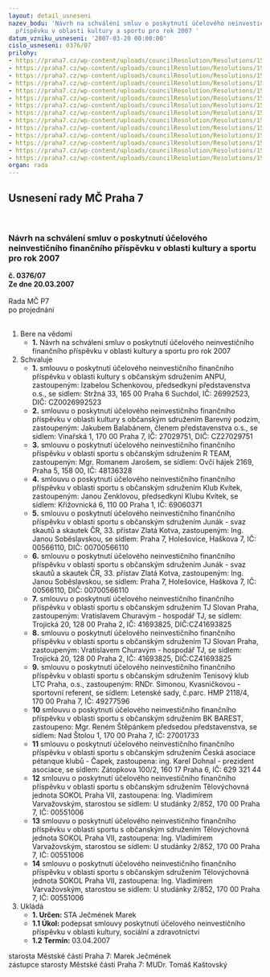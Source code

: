 ```yaml
---
layout: detail_usneseni
nazev_bodu: 'Návrh na schválení smluv o poskytnutí účelového neinvestičního finančního
  příspěvku v oblasti kultury a sportu pro rok 2007 '
datum_vzniku_usneseni: '2007-03-20 00:00:00'
cislo_usneseni: 0376/07
prilohy:
- https://praha7.cz/wp-content/uploads/councilResolution/Resolutions/15518/16-anpu.doc
- https://praha7.cz/wp-content/uploads/councilResolution/Resolutions/15518/16-barevn%c3%bd_podzim.doc
- https://praha7.cz/wp-content/uploads/councilResolution/Resolutions/15518/16-grant_r_team-oprava.doc
- https://praha7.cz/wp-content/uploads/councilResolution/Resolutions/15518/16-granty_paradrez%c3%bara-oprava.doc
- https://praha7.cz/wp-content/uploads/councilResolution/Resolutions/15518/16-granty_33_jun%c3%a1k-oprava.doc
- https://praha7.cz/wp-content/uploads/councilResolution/Resolutions/15518/16-granty_vodn%c3%adk.doc
- https://praha7.cz/wp-content/uploads/councilResolution/Resolutions/15518/16-granty_eva-oprava.doc
- https://praha7.cz/wp-content/uploads/councilResolution/Resolutions/15518/16-granty_%c4%8derti-oprava.doc
- https://praha7.cz/wp-content/uploads/councilResolution/Resolutions/15518/16-granty_tenis-oprava.doc
- https://praha7.cz/wp-content/uploads/councilResolution/Resolutions/15518/16-granty_1996-97-oprava.doc
- https://praha7.cz/wp-content/uploads/councilResolution/Resolutions/15518/16-grantyp%c3%a9tanque_-_oprava.doc
- https://praha7.cz/wp-content/uploads/councilResolution/Resolutions/15518/16-granty_gymnsatky-oprava.doc
- https://praha7.cz/wp-content/uploads/councilResolution/Resolutions/15518/16-grant_gymnastky_2-oprava.doc
- https://praha7.cz/wp-content/uploads/councilResolution/Resolutions/15518/16-tj_sokol_z%c3%a1jezd.doc
organ: rada
---
```

<div id="ucUsn_pList" class="usn">
	<span><h2>Usnesení rady MČ Praha 7 </h2>
<br></span><div class="standBody">
<span><h3>Návrh na schválení smluv o poskytnutí účelového neinvestičního finančního příspěvku v oblasti kultury a sportu pro rok 2007 </h3></span><div class="center">
		<strong>č. 0376/07</strong><br>
	</div>
<div class="center">
		<strong>Ze dne 20.03.2007</strong><br><br>
	</div>Rada MČ P7<br> po projednání<br><br><ol>
<li>Bere na vědomí<ul><li>
<strong>1.</strong> Návrh na schválení smluv o poskytnutí účelového neinvestičního finančního příspěvku v oblasti kultury a sportu pro rok 2007 </li></ul>
</li>
<li>Schvaluje<ul>
<li>
<strong>1.</strong> smlouvu o poskytnutí účelového neinvestičního finančního příspěvku v oblasti kultury s občanským sdružením ANPU, zastoupeným: Izabelou Schenkovou, předsedkyní představenstva o.s., se sídlem: Stržná 33, 165 00  Praha 6 Suchdol, IČ: 26992523, DIČ: CZ0026992523</li>
<li>
<strong>2.</strong> smlouvu o poskytnutí účelového neinvestičního finančního příspěvku v oblasti kultury s občanským sdružením Barevný podzim, zastoupeným: Jakubem Balabánem, členem představenstva o.s., se sídlem: Vinařská 1, 170 00  Praha 7, IČ: 27029751, DIČ: CZ27029751</li>
<li>
<strong>3.</strong> smlouvu o poskytnutí účelového neinvestičního finančního příspěvku v oblasti  sportu s občanským sdružením R TEAM, zastoupenýn: Mgr. Romanem Jarošem, se sídlem: Ovčí hájek 2169, Praha 5, 158 00, IČ: 48136328 </li>
<li>
<strong>4.</strong> smlouvu o poskytnutí účelového neinvestičního finančního příspěvku v oblasti  sportu s občanským sdružením Klub Kvítek, zastoupeným: Janou Zenklovou, předsedkyní Klubu Kvítek, se sídlem: Křižovnická 6, 110 00 Praha 1, IČ: 69060371</li>
<li>
<strong>5.</strong> smlouvu o poskytnutí účelového neinvestičního finančního příspěvku v oblasti  sportu s občanským sdružením Junák - svaz skautů a skautek ČR, 33. přístav Zlatá Kotva, zastoupeným: Ing. Janou Soběslavskou, se sídlem: Praha 7, Holešovice, Haškova 7, IČ: 00566110, DIČ: 00700566110 </li>
<li>
<strong>6.</strong> smlouvu o poskytnutí účelového neinvestičního finančního příspěvku v oblasti  sportu s občanským sdružením Junák - svaz skautů a skautek ČR, 33. přístav Zlatá Kotva, zastoupeným: Ing. Janou Soběslavskou, se sídlem: Praha 7, Holešovice, Haškova 7, IČ: 00566110, DIČ: 00700566110 </li>
<li>
<strong>7.</strong> smlouvu o poskytnutí účelového neinvestičního finančního příspěvku v oblasti  sportu s občanským sdružením TJ Slovan Praha, zastoupeným: Vratislavem Churavým - hospodář TJ, se sídlem: Trojická 20, 128 00 Praha 2, IČ: 41693825, DIČ:CZ41693825</li>
<li>
<strong>8.</strong> smlouvu o poskytnutí účelového neinvestičního finančního příspěvku v oblasti  sportu s občanským sdružením TJ Slovan Praha, zastoupeným: Vratislavem Churavým - hospodář TJ, se sídlem: Trojická 20, 128 00 Praha 2, IČ: 41693825, DIČ:CZ41693825 </li>
<li>
<strong>9.</strong> smlouvu o poskytnutí účelového neinvestičního finančního příspěvku v oblasti  sportu s občanským sdružením Tenisový klub LTC Praha, o.s., zastoupeným: RNDr. Simonou, Kvasničkovou - sportovní referent, se sídlem: Letenské sady, č.parc. HMP 2118/4, 170 00 Praha 7, IČ: 49277596 </li>
<li>
<strong>10</strong> smlouvu o poskytnutí účelového neinvestičního finančního příspěvku v oblasti  sportu s občanským sdružením BK BAREST, zastoupeno: Mgr. Reném Štěpánkem předsedou představenstva, se sídlem: Nad Štolou 1, 170 00 Praha 7, IČ: 27001733 </li>
<li>
<strong>11</strong> smlouvu o poskytnutí účelového neinvestičního finančního příspěvku v oblasti  sportu s občanským sdružením Česká asociace pétanque klubů - Čapek, zastoupena: ing. Karel Dohnal - prezident asociace, se sídlem: Zátopkova 100/2, 160 17 Praha 6, IČ: 629 321 44</li>
<li>
<strong>12</strong> smlouvu o poskytnutí účelového neinvestičního finančního příspěvku v oblasti  sportu s občanským sdružením Tělovýchovná jednota SOKOL Praha VII, zastoupena: Ing. Vladimírem Varvažovským, starostou se sídlem: U studánky 2/852, 170 00 Praha 7, IČ: 00551006</li>
<li>
<strong>13</strong> smlouvu o poskytnutí účelového neinvestičního finančního příspěvku v oblasti  sportu s občanským sdružením Tělovýchovná jednota SOKOL Praha VII, zastoupena: Ing. Vladimírem Varvažovským, starostou se sídlem: U studánky 2/852, 170 00 Praha 7, IČ: 00551006 </li>
<li>
<strong>14</strong> smlouvu o poskytnutí účelového neinvestičního finančního příspěvku v oblasti  sportu s občanským sdružením Tělovýchovná jednota SOKOL Praha VII, zastoupena: Ing. Vladimírem Varvažovským, starostou se sídlem: U studánky 2/852, 170 00 Praha 7, IČ: 00551006          </li>
</ul>
</li>
<li>Ukládá<ul>
<li>
<strong>1. Určen: </strong>STA Ječmének Marek</li>
<li>
<strong>1.1 Úkol: </strong>podepsat smlouvy poskytnutí účelového neinvestičního příspěvku v oblasti kultury, sociální a zdravotnictví </li>
<li>
<strong>1.2 Termín: </strong>03.04.2007</li>
</ul>
</li>
</ol>starosta Městské části Praha 7: Marek Ječmének<br>zástupce starosty Městské části Praha 7: MUDr. Tomáš Kaštovský 
</div>
</div>